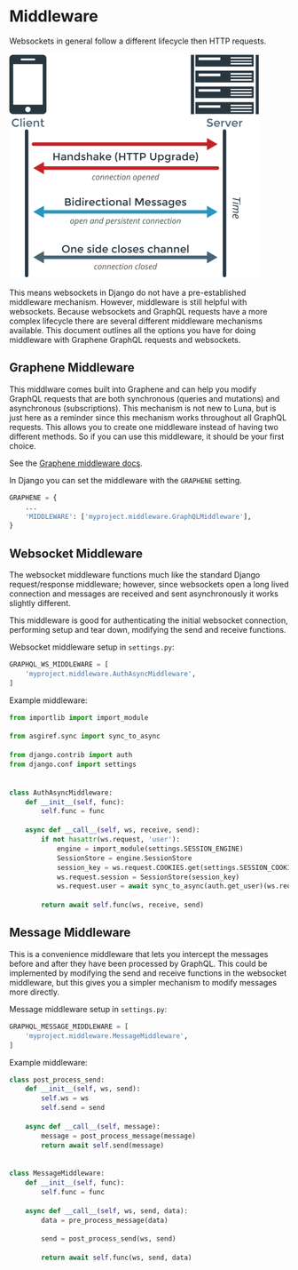 # Middleware

Websockets in general follow a different lifecycle then HTTP requests.

![websocket sequence](websocket-sequence.png)

This means websockets in Django do not have a pre-established middleware mechanism. However, middleware is still helpful with websockets. Because websockets and GraphQL requests have a more complex lifecycle there are several different middleware mechanisms available. This document outlines all the options you have for doing middleware with Graphene GraphQL requests and websockets.

## Graphene Middleware

This middlware comes built into Graphene and can help you modify GraphQL requests that are both synchronous (queries and mutations) and asynchronous (subscriptions). This mechanism is not new to Luna, but is just here as a reminder since this mechanism works throughout all GraphQL requests. This allows you to create one middleware instead of having two different methods. So if you can use this middleware, it should be your first choice.

See the [Graphene middleware docs](https://docs.graphene-python.org/en/latest/execution/middleware/).

In Django you can set the middleware with the `GRAPHENE` setting.

```python
GRAPHENE = {
    ...
    'MIDDLEWARE': ['myproject.middleware.GraphQLMiddleware'],
}

```

## Websocket Middleware

The websocket middleware functions much like the standard Django request/response middleware; however, since websockets open a long lived connection and messages are received and sent asynchronously it works slightly different.

This middleware is good for authenticating the initial websocket connection, performing setup and tear down, modifying the send and receive functions.

Websocket middleware setup in `settings.py`:

```python
GRAPHQL_WS_MIDDLEWARE = [
    'myproject.middleware.AuthAsyncMiddleware',
]
```

Example middleware:

```python
from importlib import import_module

from asgiref.sync import sync_to_async

from django.contrib import auth
from django.conf import settings


class AuthAsyncMiddleware:
    def __init__(self, func):
        self.func = func

    async def __call__(self, ws, receive, send):
        if not hasattr(ws.request, 'user'):
            engine = import_module(settings.SESSION_ENGINE)
            SessionStore = engine.SessionStore
            session_key = ws.request.COOKIES.get(settings.SESSION_COOKIE_NAME)
            ws.request.session = SessionStore(session_key)
            ws.request.user = await sync_to_async(auth.get_user)(ws.request)

        return await self.func(ws, receive, send)
```

## Message Middleware

This is a convenience middleware that lets you intercept the messages before and after they have been processed by GraphQL. This could be implemented by modifying the send and receive functions in the websocket middleware, but this gives you a simpler mechanism to modify messages more directly.

Message middleware setup in `settings.py`:

```python
GRAPHQL_MESSAGE_MIDDLEWARE = [
    'myproject.middleware.MessageMiddleware',
]
```

Example middleware:

```python
class post_process_send:
    def __init__(self, ws, send):
        self.ws = ws
        self.send = send

    async def __call__(self, message):
        message = post_process_message(message)
        return await self.send(message)


class MessageMiddleware:
    def __init__(self, func):
        self.func = func

    async def __call__(self, ws, send, data):
        data = pre_process_message(data)

        send = post_process_send(ws, send)

        return await self.func(ws, send, data)
```

